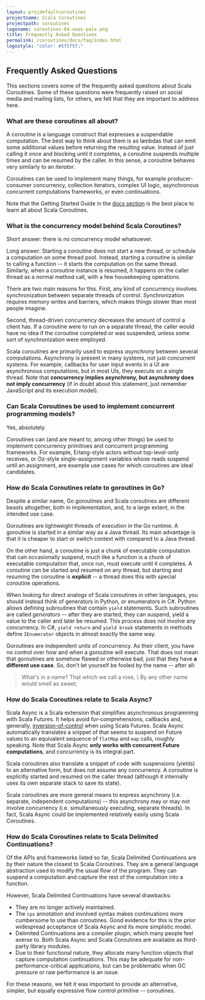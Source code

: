 ```yaml
---
layout: projdefaultcoroutines
projectname: Scala Coroutines
projectpath: coroutines
logoname: coroutines-64-xmas-pale.png
title: Frequently Asked Questions
permalink: /coroutines/docs/faq/index.html
logostyle: "color: #5f5f5f;"
---
```



## Frequently Asked Questions

This sections covers some of the frequently asked questions about Scala Coroutines.
Some of these questions were frequently raised on social media and mailing lists,
for others, we felt that they are important to address here.


### What are these coroutines all about?

A coroutine is a language construct that expresses a suspendable computation.
The best way to think about them is as lambdas that can emit some additional values
before returning the resulting value.
Instead of just calling it once and blocking until it completes,
a coroutine suspends multiple times and can be resumed by the caller.
In this sense, a coroutine behaves very similarly to an *iterator*.

Coroutines can be used to implement many things,
for example producer-consumer concurrency, collection iterators,
complex UI logic, asynchronous concurrent computations frameworks,
or even continuations.

Note that the Getting Started Guide in the [docs section](/coroutines/docs/)
is the best place to learn all about Scala Coroutines.


### What is the concurrency model behind Scala Coroutines?

Short answer: there is no concurrency model whatsoever.

Long answer:
Starting a coroutine does not start a new thread,
or schedule a computation on some thread pool.
Instead, starting a coroutine is similar to calling a function --
it starts the computation on the same thread.
Similarly, when a coroutine instance is resumed,
it happens on the caller thread as a normal method call,
with a few housekeeping operations.

There are two main reasons for this.
First, any kind of concurrency involves synchronization between separate
threads of control. Synchronization requires memory writes and barriers,
which makes things slower than most people imagine.

Second,
thread-driven concurrency decreases the amount of control a client has.
If a coroutine were to run on a separate thread,
the caller would have no idea if the coroutine completed or was suspended,
unless some sort of synchronization were employed.

Scala coroutines are primarily used to express *asynchrony*
between several computations.
Asynchrony is present in many systems, not just concurrent systems.
For example, callbacks for user input events in a UI are asynchronous computations,
but in most UIs, they execute on a single thread.
Note that **concurrency implies asynchrony,
but asynchrony does not imply concurrency**
(if in doubt about this statement, just remember JavaScript and its execution model).


### Can Scala Coroutines be used to implement concurrent programming models?

Yes, absolutely.

Coroutines can (and are meant to, among other things) be used to
implement concurrency primitives and concurrent programming frameworks.
For example, Erlang-style actors without top-level-only receives,
or Oz-style single-assignment variables whose reads suspend until an assignment,
are example use cases for which coroutines are ideal candidates.


### How do Scala Coroutines relate to goroutines in Go?

Despite a similar name,
Go goroutines and Scala coroutines are different beasts altogether,
both in implementation, and, to a large extent, in the intended use case.

Goroutines are lightweight threads of execution in the Go runtime.
A goroutine is started in a similar way as a Java thread.
Its main advantage is that it is cheaper to start or switch context with
compared to a Java thread.

On the other hand,
a coroutine is just a chunk of executable computation that can occasionally suspend,
much like a function is a chunk of executable computation that, once run, must execute
until it completes.
A coroutine can be started and resumed on any thread,
but starting and resuming the coroutine is **explicit** --
a thread does this with special coroutine operations.

When looking for direct analogs of Scala coroutines in other languages,
you should instead think of generators in Python, or enumerators in C#.
Python allows defining subroutines that contain `yield` statements.
Such subroutines are called *generators* -- after they are started,
they can suspend, yield a value to the caller and later be resumed.
This process does not involve any concurrency.
In C#, `yield return` and `yield break` statements in methods
define `IEnumerator` objects in almost exactly the same way.

Goroutines are independent units of concurrency.
As their client, you have no control over how and when a goroutine will execute.
That does not mean that goroutines are somehow flawed or otherwise bad,
just that they have **a different use case**.
So, don't let yourself be fooled by the name -- after all:

> What's in a name? That which we call a rose,
> \\
> By any other name would smell as sweet;


### How do Scala Coroutines relate to Scala Async?

Scala Async is a Scala extension that simplifies asynchronous programming
with Scala Futures.
It helps avoid for-comprehensions, callbacks and,
generally, [inversion-of-control](https://en.wikipedia.org/wiki/Inversion_of_control)
when using Scala Futures.
Scala Async automatically translates a snippet of that seems to suspend on Future values
to an equivalent sequence of `flatMap` and `map` calls, roughly speaking.
Note that Scala Async **only works with concurrent Future computations**,
and concurrency is its integral part.

Scala coroutines also translate a snippet of code with suspensions (yields)
to an alternative form, but does not assume any concurrency.
A coroutine is explicitly started and resumed on the caller thread
(although it internally uses its own separate stack to save its state).

Scala coroutines are more general means to express asynchrony
(i.e. separate, independent computations) --
this asynchrony may or may not involve concurrency
(i.e. simultaneously executing, separate threads).
In fact, Scala Async could be implemented relatively easily using Scala Coroutines.


### How do Scala Coroutines relate to Scala Delimited Continuations?

Of the APIs and frameworks listed so far,
Scala Delimited Continuations are by their nature the closest to Scala Coroutines.
They are a general language abstraction used to modify the usual flow of the program.
They can suspend a computation and capture the rest of the computation into a function.

However, Scala Delimited Continuations have several drawbacks:

- They are no longer actively maintained.
- The `cps` annotation and involved syntax makes continuations more cumbersome to use
  than coroutines. Good evidence for this is the prior widespread acceptance of
  Scala Async and its more simplistic model.
- Delimited Continuations are a compiler plugin, which many people feel averse to.
  Both Scala Async and Scala Coroutines are available as third-party library modules.
- Due to their functional nature, they allocate many function objects that capture
  computation continuations. This may be adequate for non-performance-critical
  applications, but can be problematic when GC pressure or raw performance is an issue.

For these reasons, we felt it was important to provide an alternative,
simpler, but equally expressive flow control primitive -- coroutines.
